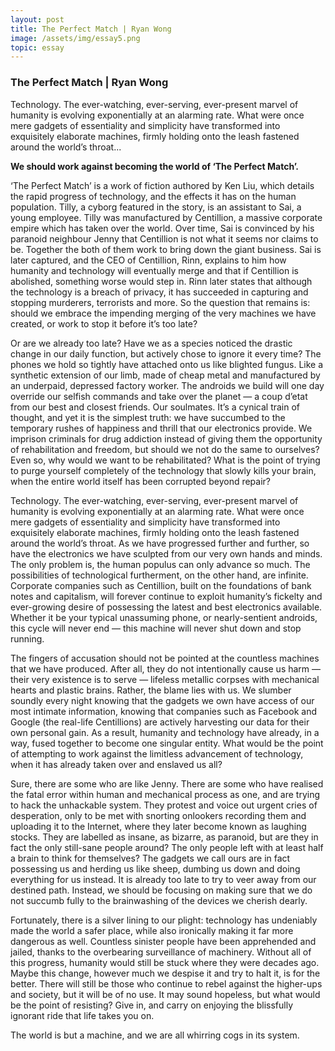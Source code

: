 ```yaml
---
layout: post
title: The Perfect Match | Ryan Wong
image: /assets/img/essay5.png
topic: essay
---
```


### The Perfect Match | Ryan Wong

Technology. The ever-watching, ever-serving, ever-present marvel of humanity is
evolving exponentially at an alarming rate. What were once mere gadgets of
essentiality and simplicity have transformed into exquisitely elaborate
machines, firmly holding onto the leash fastened around the world’s throat...

**We should work against becoming the world of ‘The Perfect Match’.**

‘The Perfect Match’ is a work of fiction authored by Ken Liu, which details the
rapid progress of technology, and the effects it has on the human population.
Tilly, a cyborg featured in the story, is an assistant to Sai, a young employee.
Tilly was manufactured by Centillion, a massive corporate empire which has taken
over the world. Over time, Sai is convinced by his paranoid neighbour Jenny that
Centillion is not what it seems nor claims to be. Together the both of them work
to bring down the giant business. Sai is later captured, and the CEO of
Centillion, Rinn, explains to him how humanity and technology will eventually
merge and that if Centillion is abolished, something worse would step in. Rinn
later states that although the technology is a breach of privacy, it has
succeeded in capturing and stopping murderers, terrorists and more. So the
question that remains is: should we embrace the impending merging of the very
machines we have created, or work to stop it before it’s too late?

Or are we already too late? Have we as a species noticed the drastic change in
our daily function, but actively chose to ignore it every time? The phones we
hold so tightly have attached onto us like blighted fungus. Like a synthetic
extension of our limb, made of cheap metal and manufactured by an underpaid,
depressed factory worker. The androids we build will one day override our
selfish commands and take over the planet — a coup d’etat from our best and
closest friends. Our soulmates. It’s a cynical train of thought, and yet it is
the simplest truth: we have succumbed to the temporary rushes of happiness and
thrill that our electronics provide. We imprison criminals for drug addiction
instead of giving them the opportunity of rehabilitation and freedom, but should
we not do the same to ourselves? Even so, why would we want to be rehabilitated?
What is the point of trying to purge yourself completely of the technology that
slowly kills your brain, when the entire world itself has been corrupted beyond
repair?

Technology. The ever-watching, ever-serving, ever-present marvel of humanity is
evolving exponentially at an alarming rate. What were once mere gadgets of
essentiality and simplicity have transformed into exquisitely elaborate
machines, firmly holding onto the leash fastened around the world’s throat. As
we have progressed further and further, so have the electronics we have sculpted
from our very own hands and minds. The only problem is, the human populus can
only advance so much. The possibilities of technological furtherment, on the
other hand, are infinite. Corporate companies such as Centillion, built on the
foundations of bank notes and capitalism, will forever continue to exploit
humanity’s fickelty and ever-growing desire of possessing the latest and best
electronics available. Whether it be your typical unassuming phone, or
nearly-sentient androids, this cycle will never end — this machine will never
shut down and stop running.

The fingers of accusation should not be pointed at the countless machines that
we have produced. After all, they do not intentionally cause us harm — their
very existence is to serve — lifeless metallic corpses with mechanical hearts
and plastic brains. Rather, the blame lies with us. We slumber soundly every
night knowing that the gadgets we own have access of our most intimate
information, knowing that companies such as Facebook and Google (the real-life
Centillions) are actively harvesting our data for their own personal gain. As a
result, humanity and technology have already, in a way, fused together to become
one singular entity. What would be the point of attempting to work against the
limitless advancement of technology, when it has already taken over and enslaved
us all?

Sure, there are some who are like Jenny. There are some who have realised the
fatal error within human and mechanical process as one, and are trying to hack
the unhackable system. They protest and voice out urgent cries of desperation,
only to be met with snorting onlookers recording them and uploading it to the
Internet, where they later become known as laughing stocks. They are labelled as
insane, as bizarre, as paranoid, but are they in fact the only still-sane people
around? The only people left with at least half a brain to think for themselves?
The gadgets we call ours are in fact possessing us and herding us like sheep,
dumbing us down and doing everything for us instead. It is already too late to
try to veer away from our destined path. Instead, we should be focusing on
making sure that we do not succumb fully to the brainwashing of the devices we
cherish dearly.

Fortunately, there is a silver lining to our plight: technology has undeniably
made the world a safer place, while also ironically making it far more dangerous
as well. Countless sinister people have been apprehended and jailed, thanks to
the overbearing surveillance of machinery. Without all of this progress,
humanity would still be stuck where they were decades ago. Maybe this change,
however much we despise it and try to halt it, is for the better. There will
still be those who continue to rebel against the higher-ups and society, but it
will be of no use. It may sound hopeless, but what would be the point of
resisting? Give in, and carry on enjoying the blissfully ignorant ride that life
takes you on.

The world is but a machine, and we are all whirring cogs in its system.
